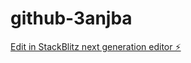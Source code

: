 # github-3anjba

[Edit in StackBlitz next generation editor ⚡️](https://stackblitz.com/~/github.com/Blo0dy-dev/github-3anjba)